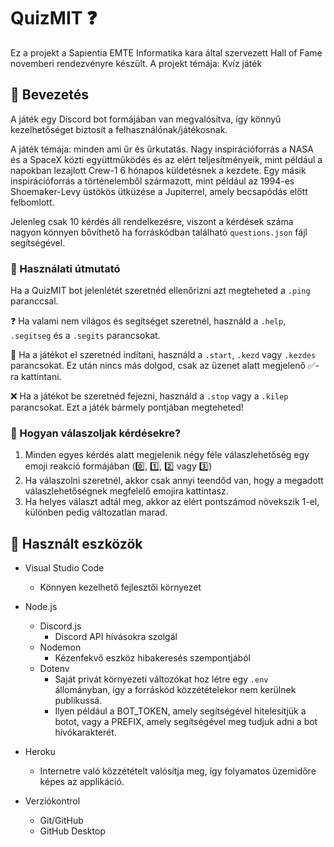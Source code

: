 # QuizMIT ❓

Ez a projekt a Sapientia EMTE Informatika kara által szervezett Hall of Fame novemberi rendezvényre készült.
A projekt témája: Kvíz játék


## 🔰 Bevezetés
A játék egy Discord bot formájában van megvalósítva, így könnyű kezelhetőséget biztosít a felhasználónak/játékosnak.

A játék témája: minden ami űr és űrkutatás. Nagy inspirációforrás a NASA és a SpaceX közti együttműködés és az elért teljesítményeik, mint például a napokban lezajlott Crew-1 6 hónapos küldetésnek a kezdete. Egy másik inspirációforrás a történelemből származott, mint például az 1994-es Shoemaker-Levy üstökös ütküzése a Jupiterrel, amely becsapódás előtt felbomlott.

Jelenleg csak 10 kérdés áll rendelkezésre, viszont a kérdések száma nagyon könnyen bővíthető ha forráskódban található `questions.json` fájl segítségével.


### 🧾 Használati útmutató

Ha a QuizMIT bot jelenlétét szeretnéd ellenőrizni azt megteheted a `.ping` paranccsal.

❓ Ha valami nem világos és segítséget szeretnél, használd a `.help`, `.segitseg` és a `.segits` parancsokat.

🏁 Ha a játékot el szeretnéd indítani, használd a `.start`, `.kezd` vagy `.kezdes` parancsokat.
Ez után nincs más dolgod, csak az üzenet alatt megjelenő ✅-ra kattintani.

❌ Ha a játékot be szeretnéd fejezni, használd a `.stop` vagy a `.kilep` parancsokat. 
Ezt a játék bármely pontjában megteheted!


### 🤔 Hogyan válaszoljak kérdésekre?

1. Minden egyes kérdés alatt megjelenik négy féle válaszlehetőség egy emoji reakció formájában (0️⃣, 1️⃣, 2️⃣ vagy 3️⃣)
2. Ha válaszolni szeretnél, akkor csak annyi teendőd van, hogy a megadott válaszlehetőségnek megfelelő emojira kattintasz.
3. Ha helyes választ adtál meg, akkor az elért pontszámod növekszik 1-el, különben pedig változatlan marad.


## 🔬 Használt eszközök

- Visual Studio Code
    - Könnyen kezelhető fejlesztői környezet

- Node.js
    - Discord.js 
        - Discord API hívásokra szolgál
    - Nodemon 
        - Kézenfekvő eszköz hibakeresés szempontjából
    - Dotenv 
        - Saját privát környezeti változókat hoz létre egy `.env` állományban, így a forráskód közzétételekor nem kerülnek publikussá.
        - Ilyen például a BOT_TOKEN, amely segítségével hitelesítjük a botot, vagy a PREFIX, amely segítségével meg tudjuk adni a bot hívókarakterét.

- Heroku
    - Internetre való közzétételt valósítja meg, így folyamatos üzemidőre képes az applikáció.

- Verziókontrol
    - Git/GitHub
    - GitHub Desktop
